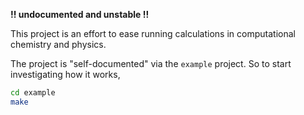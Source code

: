 **!! undocumented and unstable !!**

This project is an effort to ease running calculations in computational chemistry and physics.

The project is "self-documented" via the `example` project. So to start investigating how it works,

```bash
cd example
make
```
